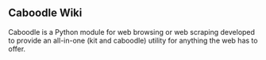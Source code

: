 Caboodle Wiki
-------------

Caboodle is a Python module for web browsing or web scraping developed to
provide an all-in-one (kit and caboodle) utility for anything the web has
to offer.
